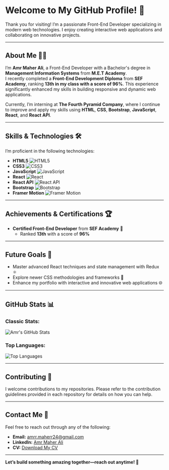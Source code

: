# Welcome to My GitHub Profile! 👋  

Thank you for visiting! I’m a passionate Front-End Developer specializing in modern web technologies. I enjoy creating interactive web applications and collaborating on innovative projects.  

---

## About Me 🧑‍💻  

I’m **Amr Maher Ali**, a Front-End Developer with a Bachelor's degree in **Management Information Systems** from **M.E.T Academy**.  
I recently completed a **Front-End Development Diploma** from **SEF Academy**, ranking **13th in my class with a score of 96%**. This experience significantly enhanced my skills in building responsive and dynamic web applications.  

Currently, I’m interning at **The Fourth Pyramid Company**, where I continue to improve and apply my skills using **HTML**, **CSS**, **Bootstrap**, **JavaScript**, **React**, and **React API**.  

---

## Skills & Technologies 🛠️  

I’m proficient in the following technologies:  

- **HTML5** ![HTML5](https://img.shields.io/badge/HTML5-E34F26?style=flat&logo=html5&logoColor=white)  
- **CSS3** ![CSS3](https://img.shields.io/badge/CSS3-1572B6?style=flat&logo=css3&logoColor=white)  
- **JavaScript** ![JavaScript](https://img.shields.io/badge/JavaScript-F7DF1E?style=flat&logo=javascript&logoColor=black)  
- **React** ![React](https://img.shields.io/badge/React-61DAFB?style=flat&logo=react&logoColor=black)  
- **React API** ![React API](https://img.shields.io/badge/React_API-61DAFB?style=flat&logo=react&logoColor=black)
- **Bootstrap** ![Bootstrap](https://img.shields.io/badge/Bootstrap-563D7C?style=flat&logo=bootstrap&logoColor=white)  
- **Framer Motion** ![Framer Motion](https://img.shields.io/badge/Framer_Motion-00D8FF?style=flat&logo=framer&logoColor=white)

---

## Achievements & Certifications 🏆  

- **Certified Front-End Developer** from **SEF Academy** 🏅  
  - Ranked **13th** with a score of **96%**  

---

## Future Goals 🚀  

- Master advanced React techniques and state management with Redux ⚛️  
- Explore newer CSS methodologies and frameworks 🎨  
- Enhance my portfolio with interactive and innovative web applications 🌐  

---

## GitHub Stats 📊  

### Classic Stats:  
![Amr's GitHub Stats](https://github-readme-stats.vercel.app/api?username=Amrr-Maherr&show_icons=true&theme=radical&hide_title=true&count_private=true)  

### Top Languages:  
![Top Languages](https://github-readme-stats.vercel.app/api/top-langs/?username=Amrr-Maherr&layout=compact&theme=radical)  

---

## Contributing 🤝  

I welcome contributions to my repositories. Please refer to the contribution guidelines provided in each repository for details on how you can help.  

---

## Contact Me 📧  

Feel free to reach out through any of the following:  

- **Email:** [amrr.maherr24@gmail.com](mailto:amrr.maherr24@gmail.com)  
- **LinkedIn:** [Amr Maher Ali](https://www.linkedin.com/in/Amrr-Maherr)  
- **CV:** [Download My CV](https://drive.google.com/file/d/1Sw4VwnQa1GbO_2ssbn5ehPZsPVG53kA9/view?usp=drive_link)  

---

**Let’s build something amazing together—reach out anytime! 🚀**
